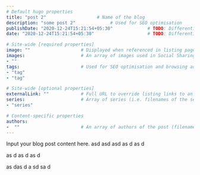 ```yaml
---
# Default hugo properties
title: "post 2"                   # Name of the blog
description: "some post 2"             # Used for SEO optimisation
publishDate: "2020-12-24T15:21:54+05:30"             # TODO: Differentiate between date
date: "2020-12-24T15:21:54+05:30"                    # TODO: Differentiate between PublishDate

# Site-wide [required properties]
image: ""                   # Displayed when referenced in listing pages
images:                     # An array of images used in Social Sharing
- ""
tags:                       # Used for SEO optimisation and browsing across the site.
- "tag"
- "tag"

# Site-wide [optional properties]
externalLink: ""            # Full URL to override listing links to an external page
series:                     # Array of series (i.e. filenames of the series this is a part of)
- "series"

# Content-specific properties
authors:
-  ""                       # An array of authors of the post (filenames in authors).
---
```

Input your blog post content here.
asd
asd
asd
as
d
as
d

as
d
as
d
as
d

as
das
d
a
sd
sa
d